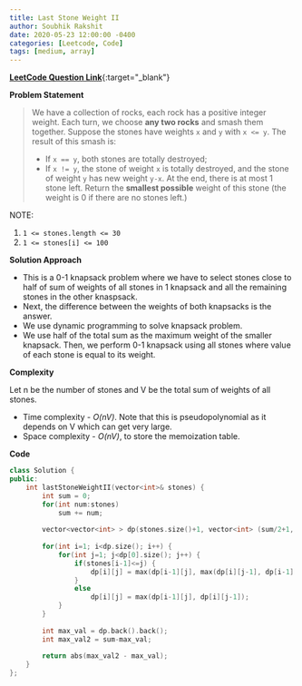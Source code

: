 ```yaml
---
title: Last Stone Weight II
author: Soubhik Rakshit
date: 2020-05-23 12:00:00 -0400
categories: [Leetcode, Code]
tags: [medium, array]
---
```


[**LeetCode Question Link**](https://leetcode.com/problems/last-stone-weight-ii/){:target="_blank"}

**Problem Statement**

> We have a collection of rocks, each rock has a positive integer weight.
> Each turn, we choose **any two rocks** and smash them together.  Suppose the stones have weights `x` and `y` with `x <= y`.  The result of this smash is:
> * If `x == y`, both stones are totally destroyed;
> * If `x != y`, the stone of weight `x` is totally destroyed, and the stone of weight `y` has new weight `y-x`.
> At the end, there is at most 1 stone left.  Return the **smallest possible** weight of this stone (the weight is 0 if there are no stones left.)

NOTE:

1. `1 <= stones.length <= 30`
2. `1 <= stones[i] <= 100`

**Solution Approach**

* This is a 0-1 knapsack problem where we have to select stones close to half of sum of weights of all stones in 1 knapsack and all the remaining stones in the other knaspsack.
* Next, the difference between the weights of both knapsacks is the answer.
* We use dynamic programming to solve knapsack problem.
* We use half of the total sum as the maximum weight of the smaller knapsack. Then, we perform 0-1 knapsack using all stones where value of each stone is equal to its weight.

**Complexity**

Let n be the number of stones and V be the total sum of weights of all stones.
* Time complexity - _O(nV)_. Note that this is pseudopolynomial as it depends on V which can get very large.
* Space complexity - _O(nV)_, to store the memoization table.

**Code**

```c++
class Solution {
public:
    int lastStoneWeightII(vector<int>& stones) {
        int sum = 0;
        for(int num:stones)
            sum += num;
        
        vector<vector<int> > dp(stones.size()+1, vector<int> (sum/2+1, 0));
        
        for(int i=1; i<dp.size(); i++) {
            for(int j=1; j<dp[0].size(); j++) {
                if(stones[i-1]<=j) {
                    dp[i][j] = max(dp[i-1][j], max(dp[i][j-1], dp[i-1][j-stones[i-1]]+stones[i-1]));
                }
                else
                    dp[i][j] = max(dp[i-1][j], dp[i][j-1]);
            }
        }
        
        int max_val = dp.back().back();
        int max_val2 = sum-max_val;
        
        return abs(max_val2 - max_val);
    }
};
```